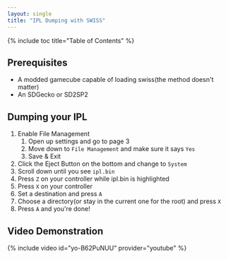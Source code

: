 ```yaml
---
layout: single
title: "IPL Dumping with SWISS"
---
```

{% include toc title="Table of Contents" %}

## Prerequisites
+ A modded gamecube capable of loading swiss(the method doesn't matter)
+ An SDGecko or SD2SP2

## Dumping your IPL
1. Enable File Management
    1. Open up settings and go to page 3
    2. Move down to `File Management` and make sure it says `Yes`
    3. Save & Exit
2. Click the Eject Button on the bottom and change to `System`
3. Scroll down until you see `ipl.bin`
4. Press `Z` on your controller while ipl.bin is highlighted
5. Press `X` on your controller
6. Set a destination and press `A`
7. Choose a directory(or stay in the current one for the root) and press `X`
8. Press `A` and you're done!

## Video Demonstration
{% include video id="yo-B62PuNUU" provider="youtube" %}